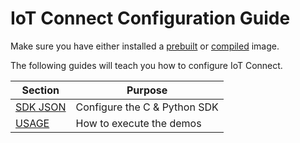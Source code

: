 # IoT Connect Configuration Guide

Make sure you have either installed a [prebuilt](../QuickStart/README.md) or [compiled](../Build/README.md) image.


The following guides will teach you how to configure IoT Connect.

| Section                   | Purpose                      |
|---------------------------|------------------------------|
| [SDK JSON](./SDK_JSON.md) | Configure the C & Python SDK |
| [USAGE](./USAGE.md)       | How to execute the demos     |
